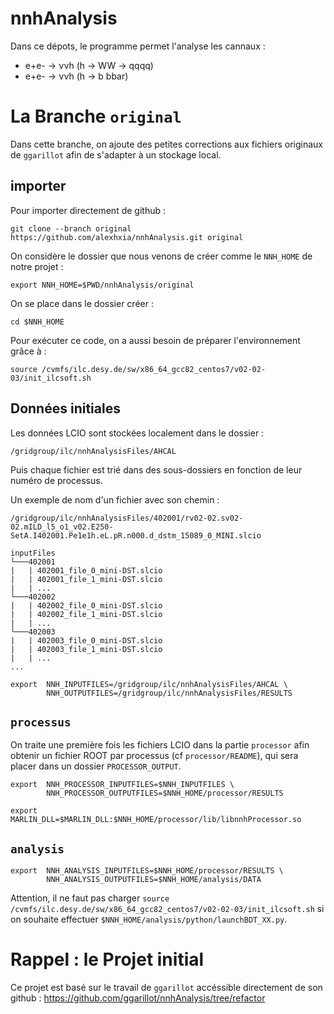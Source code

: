 # nnhAnalysis
Dans ce dépots, le programme permet l'analyse les cannaux :
- e+e- &rarr; &nu;&nu;h (h &rarr; WW &rarr; qqqq)
- e+e- &rarr; &nu;&nu;h (h &rarr; b bbar)

# La Branche `original`
Dans cette branche, on ajoute des petites corrections aux fichiers originaux de `ggarillot` afin de s'adapter à un stockage local.

## importer 
Pour importer directement de github :
```
git clone --branch original https://github.com/alexhxia/nnhAnalysis.git original
```
On considère le dossier que nous venons de créer comme le `NNH_HOME` de notre projet :
```
export NNH_HOME=$PWD/nnhAnalysis/original
```
On se place dans le dossier créer :
```
cd $NNH_HOME
```
Pour exécuter ce code, on a aussi besoin de préparer l'environnement grâce à :
```
source /cvmfs/ilc.desy.de/sw/x86_64_gcc82_centos7/v02-02-03/init_ilcsoft.sh
```

## Données initiales
Les données LCIO sont stockées localement dans le dossier :
```
/gridgroup/ilc/nnhAnalysisFiles/AHCAL
```
Puis chaque fichier est trié dans des sous-dossiers en fonction de leur numéro de processus.

Un exemple de nom d'un fichier avec son chemin :
``` 
/gridgroup/ilc/nnhAnalysisFiles/402001/rv02-02.sv02-02.mILD_l5_o1_v02.E250-SetA.I402001.Pe1e1h.eL.pR.n000.d_dstm_15089_0_MINI.slcio 
```
```
inputFiles
└───402001
|   | 402001_file_0_mini-DST.slcio
|   | 402001_file_1_mini-DST.slcio
|   | ...
└───402002
|   | 402002_file_0_mini-DST.slcio
|   | 402002_file_1_mini-DST.slcio
|   | ...
└───402003
|   | 402003_file_0_mini-DST.slcio
|   | 402003_file_1_mini-DST.slcio
|   | ...
...
```
```
export  NNH_INPUTFILES=/gridgroup/ilc/nnhAnalysisFiles/AHCAL \
        NNH_OUTPUTFILES=/gridgroup/ilc/nnhAnalysisFiles/RESULTS
```

## `processus`
On traite une première fois les fichiers LCIO dans la partie `processor` afin obtenir un fichier ROOT par processus (cf `processor/README`), qui sera placer dans un dossier `PROCESSOR_OUTPUT`.
```
export  NNH_PROCESSOR_INPUTFILES=$NNH_INPUTFILES \
        NNH_PROCESSOR_OUTPUTFILES=$NNH_HOME/processor/RESULTS
```
```
export MARLIN_DLL=$MARLIN_DLL:$NNH_HOME/processor/lib/libnnhProcessor.so
```

## `analysis`
```
export  NNH_ANALYSIS_INPUTFILES=$NNH_HOME/processor/RESULTS \
        NNH_ANALYSIS_OUTPUTFILES=$NNH_HOME/analysis/DATA 
```
Attention, il ne faut pas charger ``source /cvmfs/ilc.desy.de/sw/x86_64_gcc82_centos7/v02-02-03/init_ilcsoft.sh`` si on souhaite effectuer `$NNH_HOME/analysis/python/launchBDT_XX.py`.

# Rappel : le Projet initial
Ce projet est basé sur le travail de `ggarillot` accéssible directement de son github :
https://github.com/ggarillot/nnhAnalysis/tree/refactor
